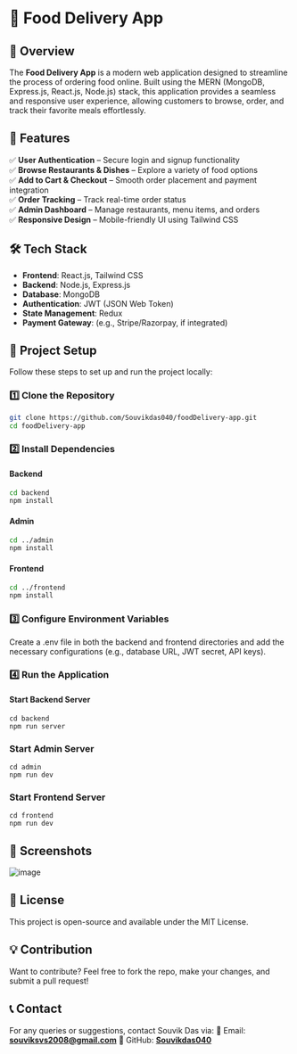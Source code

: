 # 🍔 Food Delivery App  

## 📌 Overview  
The **Food Delivery App** is a modern web application designed to streamline the process of ordering food online. Built using the MERN (MongoDB, Express.js, React.js, Node.js) stack, this application provides a seamless and responsive user experience, allowing customers to browse, order, and track their favorite meals effortlessly.  

## 🚀 Features  
✅ **User Authentication** – Secure login and signup functionality  
✅ **Browse Restaurants & Dishes** – Explore a variety of food options  
✅ **Add to Cart & Checkout** – Smooth order placement and payment integration  
✅ **Order Tracking** – Track real-time order status  
✅ **Admin Dashboard** – Manage restaurants, menu items, and orders  
✅ **Responsive Design** – Mobile-friendly UI using Tailwind CSS  

## 🛠️ Tech Stack  
- **Frontend**: React.js, Tailwind CSS  
- **Backend**: Node.js, Express.js  
- **Database**: MongoDB  
- **Authentication**: JWT (JSON Web Token)  
- **State Management**: Redux  
- **Payment Gateway**: (e.g., Stripe/Razorpay, if integrated)  

## 📂 Project Setup  
Follow these steps to set up and run the project locally:  

### 1️⃣ Clone the Repository  
```sh
git clone https://github.com/Souvikdas040/foodDelivery-app.git
cd foodDelivery-app
```

### 2️⃣ Install Dependencies
#### Backend
```sh
cd backend
npm install
```
#### Admin
```sh
cd ../admin
npm install
```
#### Frontend
```sh
cd ../frontend
npm install
```


### 3️⃣ Configure Environment Variables
Create a .env file in both the backend and frontend directories and add the necessary configurations (e.g., database URL, JWT secret, API keys).

### 4️⃣ Run the Application
#### Start Backend Server
```
cd backend
npm run server
```
### Start Admin Server
```
cd admin
npm run dev
```
### Start Frontend Server
```
cd frontend
npm run dev
```

## 📸 Screenshots
![image](https://github.com/user-attachments/assets/3ca90b64-9b63-4ab2-9b17-a6929e69c17f)

## 📜 License
This project is open-source and available under the MIT License.

## 💡 Contribution
Want to contribute? Feel free to fork the repo, make your changes, and submit a pull request!

## 📞 Contact
For any queries or suggestions, contact Souvik Das via:
📧 Email: [**souviksvs2008@gmail.com**](mailto:souviksvs2008@gmail.com)
🔗 GitHub: [**Souvikdas040**](https://github.com/Souvikdas040)
